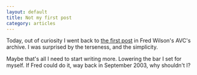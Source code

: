 ```yaml
---
layout: default
title: Not my first post
category: articles
---
```

Today, out of curiosity I went back to [the first post](http://avc.com/2003/09/my_first_post/) in Fred Wilson's AVC's archive. I was surprised by the terseness, and the simplicity. 

Maybe that's all I need to start writing more. Lowering the bar I set for myself. If Fred could do it, way back in September 2003, why shouldn't I? 
